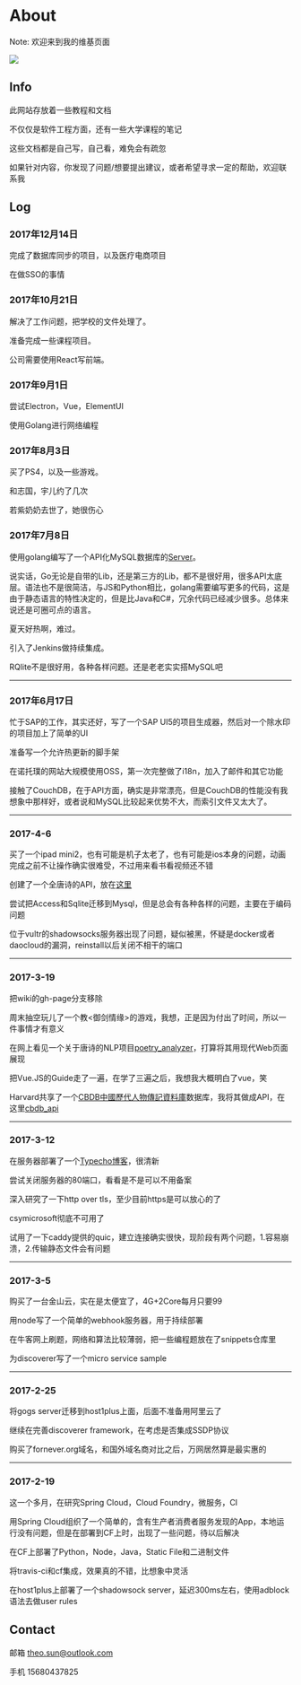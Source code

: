 # About

Note: 欢迎来到我的维基页面

![](https://res.cloudinary.com/digf90pwi/image/upload/c_scale,h_600,w_1024/v1504269701/185624-105_sakvsp.jpg)

## Info

此网站存放着一些教程和文档

不仅仅是软件工程方面，还有一些大学课程的笔记

这些文档都是自己写，自己看，难免会有疏忽

如果针对内容，你发现了问题/想要提出建议，或者希望寻求一定的帮助，欢迎联系我

## Log

### 2017年12月14日

完成了数据库同步的项目，以及医疗电商项目

在做SSO的事情

### 2017年10月21日

解决了工作问题，把学校的文件处理了。

准备完成一些课程项目。

公司需要使用React写前端。

### 2017年9月1日

尝试Electron，Vue，ElementUI

使用Golang进行网络编程

### 2017年8月3日

买了PS4，以及一些游戏。

和志国，宇儿约了几次

若紫奶奶去世了，她很伤心

### 2017年7月8日

使用golang编写了一个API化MySQL数据库的[Server](https://github.com/Soontao/go-mysql-api)。

说实话，Go无论是自带的Lib，还是第三方的Lib，都不是很好用，很多API太底层。语法也不是很简洁，与JS和Python相比，golang需要编写更多的代码，这是由于静态语言的特性决定的，但是比Java和C#，冗余代码已经减少很多。总体来说还是可圈可点的语言。

夏天好热啊，难过。

引入了Jenkins做持续集成。

RQlite不是很好用，各种各样问题。还是老老实实搭MySQL吧

---

### 2017年6月17日

忙于SAP的工作，其实还好，写了一个SAP UI5的项目生成器，然后对一个除水印的项目加上了简单的UI

准备写一个允许热更新的脚手架

在诺托璞的网站大规模使用OSS，第一次完整做了i18n，加入了邮件和其它功能

接触了CouchDB，在于API方面，确实是非常漂亮，但是CouchDB的性能没有我想象中那样好，或者说和MySQL比较起来优势不大，而索引文件又太大了。

---

### 2017-4-6

买了一个ipad mini2，也有可能是机子太老了，也有可能是ios本身的问题，动画完成之前不让操作确实很难受，不过用来看书看视频还不错

创建了一个全唐诗的API，放在[这里](https://github.com/Soontao/Tang-Poetry-Api)

尝试把Access和Sqlite迁移到Mysql，但是总会有各种各样的问题，主要在于编码问题

位于vultr的shadowsocks服务器出现了问题，疑似被黑，怀疑是docker或者daocloud的漏洞，reinstall以后关闭不相干的端口

---

### 2017-3-19

把wiki的gh-page分支移除

周末抽空玩儿了一个教<御剑情缘>的游戏，我想，正是因为付出了时间，所以一件事情才有意义

在网上看见一个关于唐诗的NLP项目[poetry_analyzer](https://github.com/MrQianJinSi/poetry_analyzer)，打算将其用现代Web页面展现

把Vue.JS的Guide走了一遍，在学了三遍之后，我想我大概明白了vue，笑

Harvard共享了一个[CBDB中國歷代人物傳記資料庫](http://cbdb.fas.harvard.edu/)数据库，我将其做成API，在这里[cbdb_api](https://github.com/Soontao/cbdb_api)

---

### 2017-3-12

在服务器部署了一个[Typecho博客](https://blog.fornever.org/)，很清新

尝试关闭服务器的80端口，看看是不是可以不用备案

深入研究了一下http over tls，至少目前https是可以放心的了

csymicrosoft彻底不可用了

试用了一下caddy提供的quic，建立连接确实很快，现阶段有两个问题，1.容易崩溃，2.传输静态文件会有问题

---

### 2017-3-5

购买了一台金山云，实在是太便宜了，4G+2Core每月只要99

用node写了一个简单的webhook服务器，用于持续部署

在牛客网上刷题，网络和算法比较薄弱，把一些编程题放在了snippets仓库里

为discoverer写了一个micro service sample

---

### 2017-2-25

将gogs server迁移到host1plus上面，后面不准备用阿里云了

继续在完善discoverer framework，在考虑是否集成SSDP协议

购买了fornever.org域名，和国外域名商对比之后，万网居然算是最实惠的

---

### 2017-2-19

这一个多月，在研究Spring Cloud，Cloud Foundry，微服务，CI

用Spring Cloud组织了一个简单的，含有生产者消费者服务发现的App，本地运行没有问题，但是在部署到CF上时，出现了一些问题，待以后解决

在CF上部署了Python，Node，Java，Static File和二进制文件

将travis-ci和cf集成，效果真的不错，比想象中灵活

在host1plus上部署了一个shadowsock server，延迟300ms左右，使用adblock语法去做user rules

## Contact

邮箱 <theo.sun@outlook.com>

手机 15680437825
